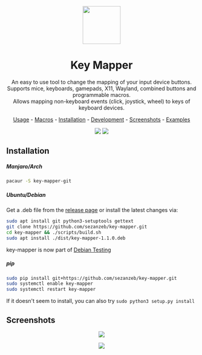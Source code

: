 <p align="center"><img src="data/key-mapper.svg" width=100/></p>

<h1 align="center">Key Mapper</h1>

<p align="center">
  An easy to use tool to change the mapping of your input device buttons.<br/>
  Supports mice, keyboards, gamepads, X11, Wayland, combined buttons and programmable macros.<br/>
  Allows mapping non-keyboard events (click, joystick, wheel) to keys of keyboard devices.
</p>

<p align="center"><a href="readme/usage.md">Usage</a> - <a href="readme/macros.md">Macros</a> - <a href="#installation">Installation</a> - <a href="readme/development.md">Development</a> - <a href="#screenshots">Screenshots</a> - <a href="readme/development.md">Examples</a></p>

<p align="center"><img src="readme/pylint.svg"/> <img src="readme/coverage.svg"/></p>

## Installation

##### Manjaro/Arch

```bash
pacaur -S key-mapper-git
```

##### Ubuntu/Debian

Get a .deb file from the [release page](https://github.com/sezanzeb/key-mapper/releases)
or install the latest changes via:

```bash
sudo apt install git python3-setuptools gettext
git clone https://github.com/sezanzeb/key-mapper.git
cd key-mapper && ./scripts/build.sh
sudo apt install ./dist/key-mapper-1.1.0.deb
```

key-mapper is now part of [Debian Testing](https://packages.debian.org/testing/key-mapper)

##### pip

```bash
sudo pip install git+https://github.com/sezanzeb/key-mapper.git
sudo systemctl enable key-mapper
sudo systemctl restart key-mapper
```

If it doesn't seem to install, you can also try `sudo python3 setup.py install`

## Screenshots

<p align="center">
  <img src="readme/screenshot.png"/>
</p>

<p align="center">
  <img src="readme/screenshot_2.png"/>
</p>
